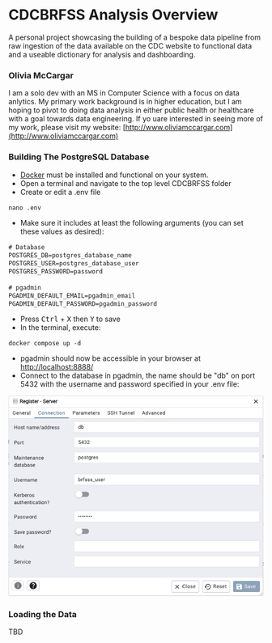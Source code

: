 

# CDCBRFSS Analysis Overview

A personal project showcasing the building of a bespoke data pipeline from raw ingestion of the data available on the CDC website to functional data and a useable dictionary for analysis and dashboarding.

### Olivia McCargar

I am a solo dev with an MS in Computer Science with a focus on data anlytics. My primary work background is in higher education, but I am hoping to pivot to doing data analysis in either public health or healthcare with a goal towards data engineering. If yo uare interested in seeing more of my work, please visit my website: [http://www.oliviamccargar.com](http://www.oliviamccargar.com)

### Building The PostgreSQL Database

- [Docker](https://docs.docker.com/get-docker/) must be installed and functional on your system.
- Open a terminal and navigate to the top level CDCBRFSS folder
- Create or edit a .env file 

```
nano .env
```

- Make sure it includes at least the following arguments (you can set these values as desired):

```
# Database
POSTGRES_DB=postgres_database_name
POSTGRES_USER=postgres_database_user
POSTGRES_PASSWORD=password

# pgadmin
PGADMIN_DEFAULT_EMAIL=pgadmin_email
PGADMIN_DEFAULT_PASSWORD=pgadmin_password
```

- Press <kbd>Ctrl</kbd> + <kbd>X</kbd> then <kbd>Y</kbd> to save
- In the terminal, execute:

```
docker compose up -d
```

- pgadmin should now be accessible in your browser at [http://localhost:8888/](http://localhost:8888/)
- Connect to the database in pgadmin, the name should be "db" on port 5432 with the username and password specified in your .env file:

![image info](./images/pgadmin%20connect.png)

### Loading the Data

TBD